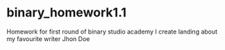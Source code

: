 # binary_homework1.1
Homework for first round of binary studio academy
I create landing about my favourite writer Jhon Doe
